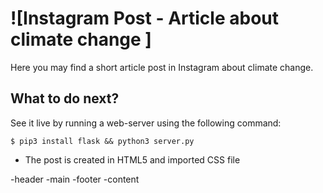# ![Instagram Post - Article about climate change ] 

Here you may find a short article post in Instagram about climate change.

## What to do next?

See it live by running a web-server using the following command:

```
$ pip3 install flask && python3 server.py
```

- The post is created in HTML5 and imported CSS file

-header
-main
-footer
-content
